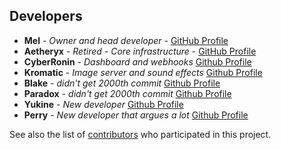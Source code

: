 ## Developers

* **Mel** - *Owner and head developer* - [GitHub Profile](https://github.com/melmsie)
* **Aetheryx** - *Retired - Core infrastructure* - [GitHub Profile](https://github.com/Aetheryx)
* **CyberRonin** - *Dashboard and webhooks* [Github Profile](https://github.com/TheCyberRonin)
* **Kromatic** - *Image server and sound effects* [Github Profile](https://github.com/Devoxin)
* **Blake** - *didn't get 2000th commit* [Github Profile](https://github.com/zBlakee)
* **Paradox** - *didn't get 2000th commit* [Github Profile](https://github.com/ParadoxOrigins)
* **Yukine** - *New developer* [Github Profile](https://github.com/Dev-Yukine)
* **Perry** - *New developer that argues a lot* [Github Profile](https://github.com/perryprog)

See also the list of [contributors](https://github.com/melmsie/Dank-Memer/contributors) who participated in this project.

